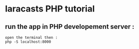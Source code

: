 # laracasts PHP tutorial

## run the app in PHP developement server :

    open the terminal then :
    php -S localhost:8000
